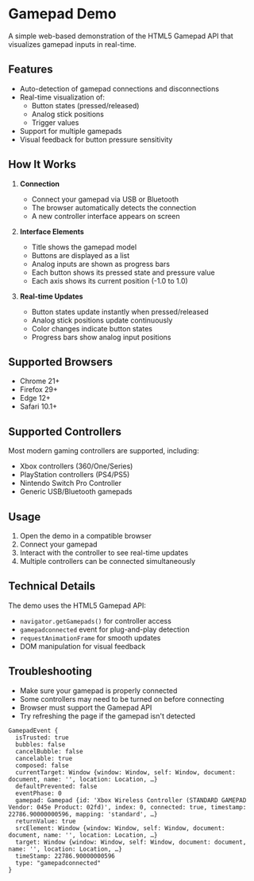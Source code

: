 # Gamepad Demo

A simple web-based demonstration of the HTML5 Gamepad API that visualizes gamepad inputs in real-time.

## Features

- Auto-detection of gamepad connections and disconnections
- Real-time visualization of:
  - Button states (pressed/released)
  - Analog stick positions
  - Trigger values
- Support for multiple gamepads
- Visual feedback for button pressure sensitivity

## How It Works

1. **Connection**
   - Connect your gamepad via USB or Bluetooth
   - The browser automatically detects the connection
   - A new controller interface appears on screen

2. **Interface Elements**
   - Title shows the gamepad model
   - Buttons are displayed as a list
   - Analog inputs are shown as progress bars
   - Each button shows its pressed state and pressure value
   - Each axis shows its current position (-1.0 to 1.0)

3. **Real-time Updates**
   - Button states update instantly when pressed/released
   - Analog stick positions update continuously
   - Color changes indicate button states
   - Progress bars show analog input positions

## Supported Browsers

- Chrome 21+
- Firefox 29+
- Edge 12+
- Safari 10.1+

## Supported Controllers

Most modern gaming controllers are supported, including:
- Xbox controllers (360/One/Series)
- PlayStation controllers (PS4/PS5)
- Nintendo Switch Pro Controller
- Generic USB/Bluetooth gamepads

## Usage

1. Open the demo in a compatible browser
2. Connect your gamepad
3. Interact with the controller to see real-time updates
4. Multiple controllers can be connected simultaneously

## Technical Details

The demo uses the HTML5 Gamepad API:
- `navigator.getGamepads()` for controller access
- `gamepadconnected` event for plug-and-play detection
- `requestAnimationFrame` for smooth updates
- DOM manipulation for visual feedback

## Troubleshooting

- Make sure your gamepad is properly connected
- Some controllers may need to be turned on before connecting
- Browser must support the Gamepad API
- Try refreshing the page if the gamepad isn't detected

```
GamepadEvent {
  isTrusted: true
  bubbles: false
  cancelBubble: false
  cancelable: true
  composed: false
  currentTarget: Window {window: Window, self: Window, document: document, name: '', location: Location, …}
  defaultPrevented: false
  eventPhase: 0
  gamepad: Gamepad {id: 'Xbox Wireless Controller (STANDARD GAMEPAD Vendor: 045e Product: 02fd)', index: 0, connected: true, timestamp: 22786.90000000596, mapping: 'standard', …}
  returnValue: true
  srcElement: Window {window: Window, self: Window, document: document, name: '', location: Location, …}
  target: Window {window: Window, self: Window, document: document, name: '', location: Location, …}
  timeStamp: 22786.90000000596
  type: "gamepadconnected"  
}
```
